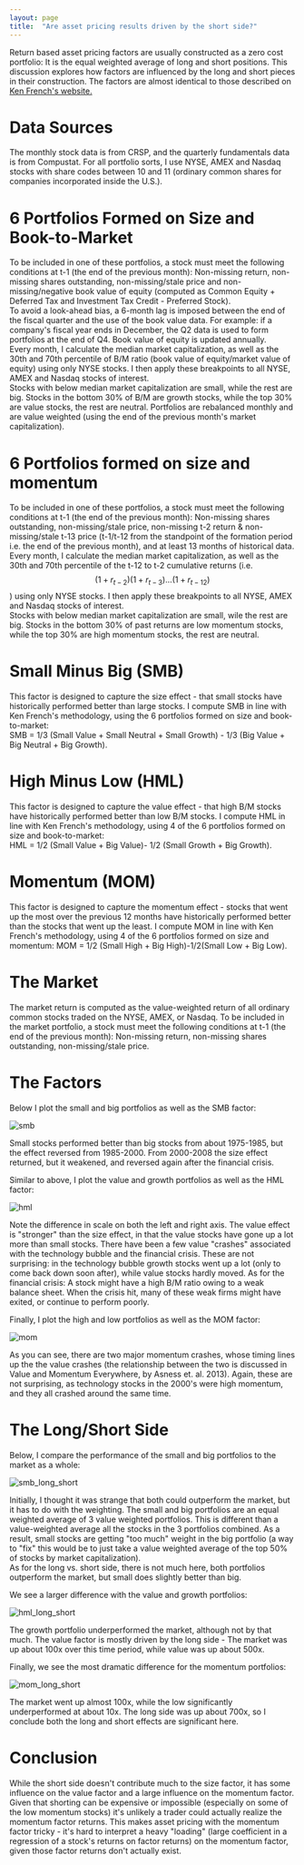 ```yaml
---
layout: page
title:  "Are asset pricing results driven by the short side?"
---
```


Return based asset pricing factors are usually constructed as a zero cost portfolio: It is the equal weighted average of long and short positions.  This discussion explores how factors are influenced by the long and short pieces in their construction.  The factors are almost identical to those described on
<a href="http://mba.tuck.dartmouth.edu/pages/faculty/ken.french/data_library.html"> Ken French's website. </a>


# Data Sources

The monthly stock data is from CRSP, and the quarterly fundamentals data is from Compustat.  For all portfolio sorts, I use NYSE, AMEX and Nasdaq stocks with share codes between 10 and 11 (ordinary common shares for companies incorporated inside the U.S.).  

# 6 Portfolios Formed on Size and Book-to-Market

To be included in one of these portfolios, a stock must meet the following conditions at t-1 (the end of the previous month): Non-missing return, non-missing shares outstanding, non-missing/stale price and non-missing/negative book value of equity (computed as Common Equity + Deferred Tax and Investment Tax Credit - Preferred Stock).  <br />
To avoid a look-ahead bias, a 6-month lag is imposed between the end of the fiscal quarter and the use of the book value data.  For example: if a company's fiscal year ends in December, the Q2 data is used to form portfolios at the end of Q4.  Book value of equity is updated annually. <br />
Every month, I calculate the median market capitalization, as well as the 30th and 70th percentile of B/M ratio (book value of equity/market value of equity) using only NYSE stocks.  I then apply these breakpoints to all NYSE, AMEX and Nasdaq stocks of interest.  <br />
Stocks with below median market capitalization are small, while the rest are big.  Stocks in the bottom 30% of B/M are growth stocks, while the top 30% are value stocks, the rest are neutral.
Portfolios are rebalanced monthly and are value weighted (using the end of the previous month's market capitalization).

# 6 Portfolios formed on size and momentum

To be included in one of these portfolios, a stock must meet the following conditions at t-1 (the end of the previous month): Non-missing shares outstanding, non-missing/stale price, non-missing t-2 return & non-missing/stale t-13 price (t-1/t-12 from the standpoint of the formation period i.e. the end of the previous month),  and at least 13 months of historical data.  <br />
Every month, I calculate the median market capitalization, as well as the 30th and 70th percentile of the t-12 to t-2 cumulative returns (i.e. $$(1+r_{t-2})(1+r_{t-3})\dots(1+r_{t-12})$$) using only NYSE stocks.  I then apply these breakpoints to all NYSE, AMEX and Nasdaq stocks of interest.  <br />
Stocks with below median market capitalization are small, wile the rest are big.  Stocks in the bottom 30% of past returns are low momentum stocks, while the top 30% are high momentum stocks, the rest are neutral.

# Small Minus Big (SMB)

This factor is designed to capture the size effect - that small stocks have historically performed better than large stocks.  I compute SMB in line with Ken French's methodology, using the 6 portfolios formed on size and book-to-market: <br />
SMB = 1/3 (Small Value + Small Neutral + Small Growth) - 1/3 (Big Value + Big Neutral + Big Growth).	 

# High Minus Low (HML)

This factor is designed to capture the value effect - that high B/M stocks have historically performed better than low B/M stocks.  I compute HML in line with Ken French's methodology, using 4 of the 6 portfolios formed on size and book-to-market: <br />
HML = 1/2 (Small Value + Big Value)- 1/2 (Small Growth + Big Growth).	 

# Momentum (MOM)

This factor is designed to capture the momentum effect - stocks that went up the most over the previous 12 months have historically performed better than the stocks that went up the least.  I compute MOM in line with Ken French's methodology, using 4 of the 6 portfolios formed on size and momentum:
MOM = 1/2 (Small High + Big High)-1/2(Small Low + Big Low).	 

# The Market

The market return is computed as the value-weighted return of all ordinary common stocks traded on the NYSE, AMEX, or Nasdaq. To be included in the market portfolio, a stock must meet the following conditions at t-1 (the end of the previous month): Non-missing return, non-missing shares outstanding, non-missing/stale price.

# The Factors

Below I plot the small and big portfolios as well as the SMB factor:  <br />

![smb](/Post_Images/7_23_2016/smb.png)

Small stocks performed better than big stocks from about 1975-1985, but the effect reversed from 1985-2000.  From 2000-2008 the size effect returned, but it weakened, and reversed again after the financial crisis. <br />

Similar to above, I plot the value and growth portfolios as well as the HML factor:  <br />

![hml](/Post_Images/7_23_2016/hml.png)

Note the difference in scale on both the left and right axis.  The value effect is "stronger" than the size effect, in that the value stocks have gone up a lot more than small stocks.  There have been a few value "crashes" associated with the technology bubble and the financial crisis.  These are not surprising: in the technology bubble growth stocks went up a lot (only to come back down soon after), while value stocks hardly moved.  As for the financial crisis: A stock might have a high B/M ratio owing to a weak balance sheet.  When the crisis hit, many of these weak firms might have exited, or continue to perform poorly. <br />

Finally, I plot the high and low portfolios as well as the MOM factor:  <br />

![mom](/Post_Images/7_23_2016/mom.png)

As you can see, there are two major momentum crashes, whose timing lines up the the value crashes (the relationship between the two is discussed in Value and Momentum Everywhere, by Asness et. al. 2013).  Again, these are not surprising, as technology stocks in the 2000's were high momentum, and they all crashed around the same time.  

# The Long/Short Side

Below, I compare the performance of the small and big portfolios to the market as a whole:

![smb_long_short](/Post_Images/7_23_2016/smb_long_short.png)

Initially, I thought it was strange that both could outperform the market, but it has to do with the weighting.  The small and big portfolios are an equal weighted average of 3 value weighted portfolios.  This is different than a value-weighted average all the stocks in the 3 portfolios combined.  As a result, small stocks are getting "too much" weight in the big portfolio (a way to "fix" this would be to just take a value weighted average of the top 50% of stocks by market capitalization). <br />
As for the long vs. short side, there is not much here, both portfolios outperform the market, but small does slightly better than big. <br />

We see a larger difference with the value and growth portfolios:

![hml_long_short](/Post_Images/7_23_2016/hml_long_short.png)

The growth portfolio underperformed the market, although not by that much.  The value factor is mostly driven by the long side - The market was up about 100x over this time period, while value was up about 500x. <br />

Finally, we see the most dramatic difference for the momentum portfolios:

![mom_long_short](/Post_Images/7_23_2016/mom_long_short.png)

The market went up almost 100x, while the low significantly underperformed at about 10x.  The long side was up about 700x, so I conclude both the long and short effects are significant here.

# Conclusion

While the short side doesn't contribute much to the size factor, it has some influence on the value factor and a large influence on the momentum factor.  Given that shorting can be expensive or impossible (especially on some of the low momentum stocks) it's unlikely a trader could actually realize the momentum factor returns.  This makes asset pricing with the momentum factor tricky - it's hard to interpret a heavy "loading" (large coefficient in a regression of a stock's returns on factor returns) on the momentum factor, given those factor returns don't actually exist.
